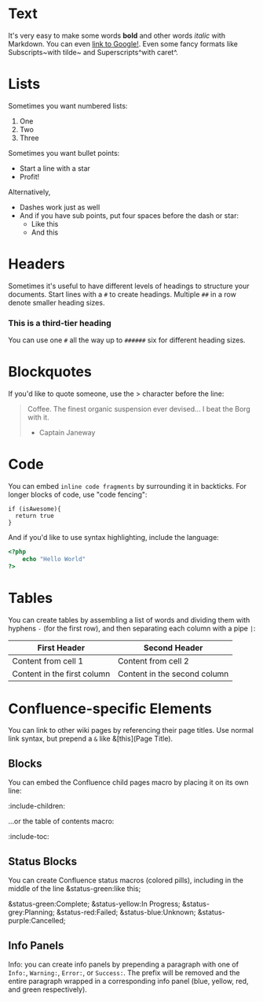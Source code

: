 # Text

It's very easy to make some words **bold** and other words *italic* with Markdown. You can even [link to Google!](http://google.com).
Even some fancy formats like Subscripts~with tilde~ and Superscripts^with caret^.

# Lists

Sometimes you want numbered lists:

1. One
2. Two
3. Three

Sometimes you want bullet points:

* Start a line with a star
* Profit!

Alternatively,

- Dashes work just as well
- And if you have sub points, put four spaces before the dash or star:
    - Like this
    - And this

# Headers

Sometimes it's useful to have different levels of headings to structure your documents. Start lines with a `#` to create headings. Multiple `##` in a row denote smaller heading sizes.

### This is a third-tier heading

You can use one `#` all the way up to `######` six for different heading sizes.

# Blockquotes

If you'd like to quote someone, use the > character before the line:

> Coffee. The finest organic suspension ever devised... I beat the Borg with it.
> - Captain Janeway

# Code

You can embed `inline code fragments` by surrounding it in backticks.  For longer blocks of
code, use "code fencing":

```
if (isAwesome){
  return true
}
```

And if you'd like to use syntax highlighting, include the language:

```php
<?php
    echo "Hello World"
?>
```

# Tables

You can create tables by assembling a list of words and dividing them with hyphens `-` (for the first row), and then separating each column with a pipe `|`:

First Header | Second Header
------------ | -------------
Content from cell 1 | Content from cell 2
Content in the first column | Content in the second column

# Confluence-specific Elements

You can link to other wiki pages by referencing their page titles.  Use normal link syntax, but prepend a `&` like &[this](Page Title).

## Blocks

You can embed the Confluence child pages macro by placing it on its own line:

:include-children:

...or the table of contents macro:

:include-toc:

## Status Blocks

You can create Confluence status macros (colored pills), including in the middle of the line &status-green:like this;

&status-green:Complete;
&status-yellow:In Progress;
&status-grey:Planning;
&status-red:Failed;
&status-blue:Unknown;
&status-purple:Cancelled;

## Info Panels

Info: you can create info panels by prepending a paragraph with one of `Info:`, `Warning:`, `Error:`, or `Success:`.  The prefix will be
removed and the entire paragraph wrapped in a corresponding info panel (blue, yellow, red, and green respectively).